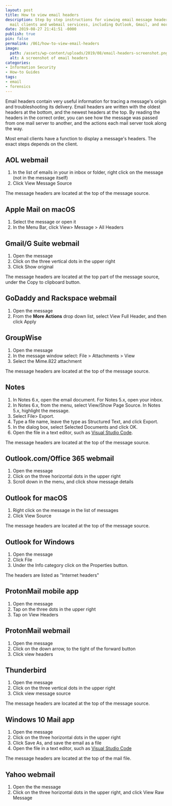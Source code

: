 ```yaml
---
layout: post
title: How to view email headers
description: Step by step instructions for viewing email message headers using popular
  mail clients and webmail servicess, including Outlook, Gmail, and more.
date: 2019-08-27 21:41:51 -0000
publish: true
pin: false
permalink: /861/how-to-view-email-headers
image:
  path: /assets/wp-content/uploads/2019/08/email-headers-screenshot.png
  alt: A screenshot of email headers
categories:
- Information Security
- How-to Guides
tags:
- email
- forensics
---
```

Email headers contain very useful information for tracing a message's origin
and troubleshooting its delivery. Email headers are written with the oldest
headers at the bottom, and the newest headers at the top. By reading the
headers in the correct order, you can see how the message was passed from one
mail server to another, and the actions each mail server took along the way.

Most email clients have a function to display a message's headers. The exact
steps depends on the client.

## AOL webmail

  1. In the list of emails in your in inbox or folder, right click on the message (not in the message itself)
  2. Click View Message Source

The message headers are located at the top of the message source.

## Apple Mail on macOS

  1. Select the message or open it
  2. In the Menu Bar, click View> Message > All Headers

## Gmail/G Suite webmail

  1. Open the message
  2. Click on the three vertical dots in the upper right
  3. Click Show original

The message headers are located at the top part of the message source, under
the Copy to clipboard button.

## GoDaddy and Rackspace webmail

  1. Open the message
  2. From the **More Actions** drop down list, select View Full Header, and then click Apply

## GroupWise

  1. Open the message
  2. In the message window select: File > Attachments > View
  3. Select the Mime.822 attachment

The message headers are located at the top of the message source.

## Notes

  1. In Notes 6.x, open the email document. For Notes 5.x, open your inbox.
  2. In Notes 6.x, from the menu, select View/Show Page Source. In Notes 5.x, highlight the message.
  3. Select File> Export.
  4. Type a file name, leave the type as Structured Text, and click Export.
  5. In the dialog box, select Selected Documents and click OK.
  6. Open the file in a text editor, such as [Visual Studio Code](https://code.visualstudio.com/).

The message headers are located at the top of the message source.

## Outlook.com/Office 365 webmail

  1. Open the message
  2. Click on the three horizontal dots in the upper right
  3. Scroll down in the menu, and click show message details

## Outlook for macOS

  1. Right click on the message in the list of messages
  2. Click View Source

The message headers are located at the top of the message source.

## Outlook for Windows

  1. Open the message
  2. Click File
  3. Under the Info category click on the Properties button.

The headers are listed as "Internet headers"

## ProtonMail mobile app

  1. Open the message
  2. Tap on the three dots in the upper right
  3. Tap on View Headers

## ProtonMail webmail

  1. Open the message
  2. Click on the down arrow, to the tight of the forward button
  3. Click view headers

## Thunderbird

  1. Open the message
  2. Click on the three vertical dots in the upper right
  3. Click view message source

The message headers are located at the top of the message source.

## Windows 10 Mail app

  1. Open the message
  2. Click on the three horizontal dots in the upper right
  3. Click Save As, and save the email as a file
  4. Open the file in a text editor, such as [Visual Studio Code](https://code.visualstudio.com/)

The message headers are located at the top of the mail file.

## Yahoo webmail

  1. Open the the message
  2. Click on the three horizontal dots in the upper right, and click View Raw Message
